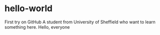 # hello-world
First try on GitHub
A student from University of Sheffield who want to learn something here.
Hello, everyone
